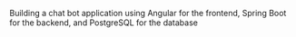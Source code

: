 Building a chat bot application using Angular for the frontend, Spring Boot for the backend, and PostgreSQL for the database
